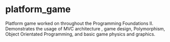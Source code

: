 # platform_game
Platform game worked on throughout the Programming Foundations II. Demonstrates the usage of MVC architecture , game design, Polymorphism,  Object Orientated Programming, and basic game physics and graphics.
